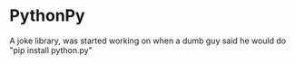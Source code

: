 # PythonPy
A joke library, was started working on when a dumb guy said he would do "pip install python.py"
